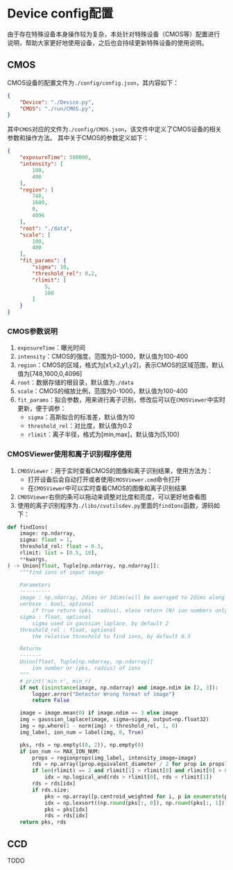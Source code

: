 # Device config配置

由于存在特殊设备本身操作较为复杂，本处针对特殊设备（CMOS等）配置进行说明，帮助大家更好地使用设备，之后也会持续更新特殊设备的使用说明。

## CMOS

CMOS设备的配置文件为`./config/config.json`，其内容如下：

```json
{
    "Device": "./Device.py",
    "CMOS": "./run/CMOS.py",
}
```
其中`CMOS`对应的文件为`./config/CMOS.json`，该文件中定义了CMOS设备的相关参数和操作方法。
其中关于CMOS的参数定义如下：

```json
{
    "exposureTime": 500000,
    "intensity": [
        100,
        400
    ],
    "region": [
        748,
        1600,
        0,
        4096
    ],
    "root": "./data",
    "scale": [
        100,
        400
    ],
    "fit_params": {
        "sigma": 10,
        "threshold_rel": 0.2,
        "rlimit": [
            5,
            100
        ]
    }
}   
```

### CMOS参数说明
1. `exposureTime`：曝光时间
2. `intensity`：CMOS的强度，范围为0-1000，默认值为100-400
3. `region`：CMOS的区域，格式为[x1,x2,y1,y2]，表示CMOS的区域范围，默认值为[748,1600,0,4096]
4. `root`：数据存储的根目录，默认值为`./data`
5. `scale`：CMOS的缩放比例，范围为0-1000，默认值为100-400
6. `fit_params`：拟合参数，用来进行离子识别，修改后可以在`CMOSViewer`中实时更新，便于调参：
    - `sigma`：高斯拟合的标准差，默认值为10
    - `threshold_rel`：对比度，默认值为0.2
    - `rlimit`：离子半径，格式为[min,max]，默认值为[5,100]

### CMOSViewer使用和离子识别程序使用

1. `CMOSViewer`：用于实时查看CMOS的图像和离子识别结果，使用方法为：
    - 打开设备后会自动打开或者使用`CMOSViewer.cmd`命令打开
    - 在`CMOSViewer`中可以实时查看CMOS的图像和离子识别结果
2. `CMOSViewer`右侧的条可以拖动来调整对比度和亮度，可以更好地查看图
3. 使用的离子识别程序为`./libs/cvutilsdev.py`里面的`findIons`函数，源码如下：
```python
def findIons(
    image: np.ndarray,
    sigma: float = 1,
    threshold_rel: float = 0.3,
    rlimit: list = [0.5, 10],
    **kwargs,
) -> Union[float, Tuple[np.ndarray, np.ndarray]]:
    """find ions of input image

    Parameters
    ----------
    image : np.ndarray, 2dims or 3dims(will be averaged to 2dims along the first axis)
    verbose : bool, optional
        if true return (pks, radius), elese return (N) ion numbers only, by default True
    sigma : float, optional
        sigma used in gaussian_laplace, by default 2
    threshold_rel : float, optional
        the relative threshold to find ions, by default 0.3

    Returns
    -------
    Union[float, Tuple[np.ndarray, np.ndarray]]
        ion number or (pks, radius) of ions
    """
    # print('min r', min_r)
    if not (isinstance(image, np.ndarray) and image.ndim in [2, 3]):
        logger.error("Detector Wrong format of image")
        return False

    image = image.mean(0) if image.ndim == 3 else image
    img = gaussian_laplace(image, sigma=sigma, output=np.float32)
    img = np.where(1 - norm(img) > threshold_rel, 1, 0)
    img_label, ion_num = label(img, 0, True)

    pks, rds = np.empty((0, 2)), np.empty(0)
    if ion_num <= MAX_ION_NUM:
        props = regionprops(img_label, intensity_image=image)
        rds = np.array([prop.equivalent_diameter / 2 for prop in props])
        if len(rlimit) == 2 and rlimit[1] > rlimit[0] and rlimit[0] > 0:
            idx = np.logical_and(rds > rlimit[0], rds < rlimit[1])
        rds = rds[idx]
        if rds.size:
            pks = np.array([p.centroid_weighted for i, p in enumerate(props) if idx[i]])
            idx = np.lexsort((np.round(pks[:, 0]), np.round(pks[:, 1])))
            pks = pks[idx]
            rds = rds[idx]
    return pks, rds
```

## CCD
TODO

